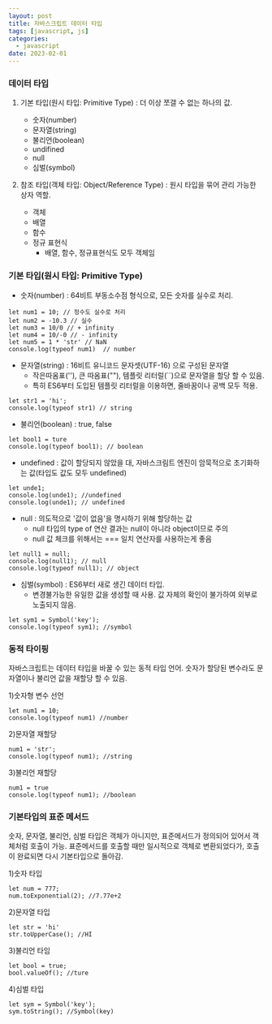 ```yaml
---
layout: post
title: 자바스크립트 데이터 타입
tags: [javascript, js]
categories:
  - javascript
date: 2023-02-01
---
```


### 데이터 타입

1. 기본 타입(원시 타입: Primitive Type) : 더 이상 쪼갤 수 없는 하나의 값.

   - 숫자(number)
   - 문자열(string)
   - 불리언(boolean)
   - undifined
   - null
   - 심벌(symbol)

2. 참조 타입(객체 타입: Object/Reference Type) : 원시 타입을 묶어 관리 가능한 상자 역할.

   - 객체
   - 배열
   - 함수
   - 정규 표현식
     - 배열, 함수, 정규표현식도 모두 객체임

### 기본 타입(원시 타입: Primitive Type)

- 숫자(number) : 64비트 부동소수점 형식으로, 모든 숫자를 실수로 처리.

```
let num1 = 10; // 정수도 실수로 처리
let num2 = -10.3 // 실수
let num3 = 10/0 // + infinity
let num4 = 10/-0 // - infinity
let num5 = 1 * 'str' // NaN
console.log(typeof num1)  // number
```

- 문자열(string) : 16비트 유니코드 문자셋(UTF-16) 으로 구성된 문자열
  - 작은따옴표(''), 큰 따옴표(""), 템플릿 리터럴(``)으로 문자열을 할당 할 수 있음.
  - 특히 ES6부터 도입된 템플릿 리터럴을 이용하면, 줄바꿈이나 공백 모두 적용.

```
let str1 = 'hi';
console.log(typeof str1) // string
```

- 불리언(boolean) : true, false

```
let bool1 = ture
console.log(typeof bool1); // boolean
```

- undefined : 값이 할당되지 않았을 대, 자바스크림트 엔진이 암묵적으로 초기화하는 값(타입도 값도 모두 undefined)

```
let unde1;
console.log(unde1); //undefined
console.log(unde1); // undefined
```

- null : 의도적으로 '값이 없음'을 명시하기 위해 할당하는 값
  - null 타입의 type of 연산 결과는 null이 아니라 object이므로 주의
  - null 값 체크를 위해서는 === 일치 연산자를 사용하는게 좋음

```
let null1 = null;
console.log(null1); // null
console.log(typeof null1); // object
```

- 심벌(symbol) : ES6부터 새로 생긴 데이터 타입.
  - 변경불가능한 유일한 값을 생성할 때 사용. 값 자체의 확인이 불가하여 외부로 노출되지 않음.

```
let sym1 = Symbol('key');
console.log(typeof sym1); //symbol
```

### 동적 타이핑

자바스크립트는 데이터 타입을 바꿀 수 있는 동적 타입 언어. 숫자가 할당된 변수라도 문자열이나 불리언 값을 재할당 할 수 있음.

1)숫자형 변수 선언

```
let num1 = 10;
console.log(typeof num1) //number
```

2)문자열 재할당

```
num1 = 'str';
console.log(typeof num1); //string
```

3)불리언 재할당

```
num1 = true
console.log(typeof num1); //boolean
```

### 기본타입의 표준 메서드

숫자, 문자열, 불리언, 심벌 타입은 객체가 아니지만, 표준메서드가 정의되어 있어서 객체처럼 호출이 가능. 표준메서드를 호출할 때만 일시적으로 객체로 변환되었다가, 호출이 완료되면 다시 기본타입으로 돌아감.

1)숫자 타입

```
let num = 777;
num.toExponential(2); //7.77e+2
```

2)문자열 타입

```
let str = 'hi'
str.toUpperCase(); //HI
```

3)불리언 타임

```
let bool = true;
bool.valueOf(); //ture
```

4)심벌 타입

```
let sym = Symbol('key');
sym.toString(); //Symbol(key)
```
